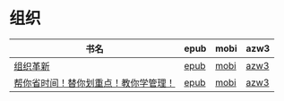 # 组织

| 书名 | epub | mobi | azw3 |
| --- | --- | --- | --- |
| [组织革新](http://ct.dalanmei.com/f/31084289-572116783-2c5459) | [epub](http://ct.dalanmei.com/f/31084289-572116783-2c5459) | [mobi](http://ct.dalanmei.com/f/31084289-571662135-e249b7) | [azw3](http://ct.dalanmei.com/f/31084289-572177150-8ed175) |
| [帮你省时间！替你划重点！教你学管理！](http://ct.dalanmei.com/f/31084289-571782580-4231bb) | [epub](http://ct.dalanmei.com/f/31084289-571782580-4231bb) | [mobi](http://ct.dalanmei.com/f/31084289-571423847-61ee74) | [azw3](http://ct.dalanmei.com/f/31084289-571883672-392237) |
